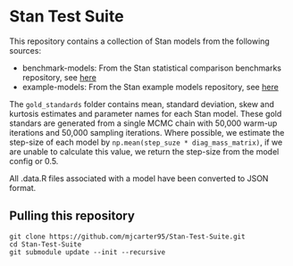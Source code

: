 # Stan Test Suite
This repository contains a collection of Stan models from the following sources:
* benchmark-models: From the Stan statistical comparison benchmarks repository, see [here](https://github.com/stan-dev/stat_comp_benchmarks)
* example-models: From the Stan example models repository, see [here](https://github.com/stan-dev/example-models)

The `gold_standards` folder contains mean, standard deviation, skew and kurtosis estimates and parameter names for each Stan model. These gold standars are generated from a single MCMC chain with 50,000 warm-up iterations and 50,000 sampling iterations. Where possible, we estimate the step-size of each model by `np.mean(step_suze * diag_mass_matrix)`, if we are unable to calculate this value, we return the step-size from the model config or 0.5. 

All .data.R files associated with a model have been converted to JSON format.

## Pulling this repository

```
git clone https://github.com/mjcarter95/Stan-Test-Suite.git
cd Stan-Test-Suite
git submodule update --init --recursive
```

